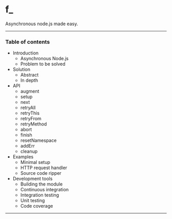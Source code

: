 f_
==

Asynchronous node.js made easy.

---

### Table of contents

* Introduction
    - Asynchronous Node.js
    - Problem to be solved
* Solution
    - Abstract
    - In depth
* API
    - augment
    - setup
    - next
    - retryAll
    - retryThis
    - retryFrom
    - retryMethod
    - abort
    - finish
    - resetNamespace
    - addErr
    - cleanup
* Examples
    - Minimal setup
    - HTTP request handler
    - Source code ripper
* Development tools
    - Building the module
    - Continuous integration
    - Integration testing
    - Unit testing
    - Code coverage
---